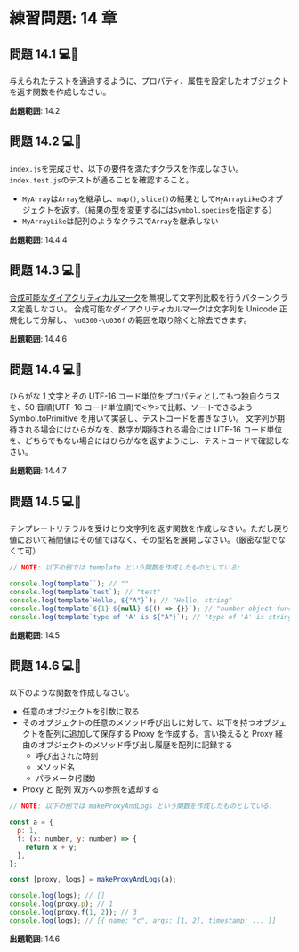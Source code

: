 # 練習問題: 14 章

## 問題 14.1 💻📄

与えられたテストを通過するように、プロパティ、属性を設定したオブジェクトを返す関数を作成しなさい。

**出題範囲**: 14.2

## 問題 14.2 💻📄

`index.js`を完成させ、以下の要件を満たすクラスを作成しなさい。
`index.test.js`のテストが通ることを確認すること。

- `MyArray`は`Array`を継承し、`map()`, `slice()`の結果として`MyArrayLike`のオブジェクトを返す。（結果の型を変更するには`Symbol.species`を指定する）
- `MyArrayLike`は配列のようなクラスで`Array`を継承しない

**出題範囲**: 14.4.4

## 問題 14.3 💻📄

[合成可能なダイアクリティカルマーク](https://ja.wikipedia.org/wiki/%E5%90%88%E6%88%90%E5%8F%AF%E8%83%BD%E3%81%AA%E3%83%80%E3%82%A4%E3%82%A2%E3%82%AF%E3%83%AA%E3%83%86%E3%82%A3%E3%82%AB%E3%83%AB%E3%83%9E%E3%83%BC%E3%82%AF)を無視して文字列比較を行うパターンクラス定義しなさい。
合成可能なダイアクリティカルマークは文字列を Unicode 正規化して分解し、 `\u0300-\u036f` の範囲を取り除くと除去できます。

**出題範囲**: 14.4.6

## 問題 14.4 💻🧪

ひらがな 1 文字とその UTF-16 コード単位をプロパティとしてもつ独自クラスを、50 音順(UTF-16 コード単位順)で<や>で比較、ソートできるよう Symbol.toPrimitive を用いて実装し、テストコードを書きなさい。
文字列が期待される場合にはひらがなを、数字が期待される場合には UTF-16 コード単位を、どちらでもない場合にはひらがなを返すようにし、テストコードで確認しなさい。

**出題範囲**: 14.4.7

## 問題 14.5 💻🧪

テンプレートリテラルを受けとり文字列を返す関数を作成しなさい。ただし戻り値において補間値はその値ではなく、その型名を展開しなさい。（厳密な型でなくて可）

```js
// NOTE: 以下の例では template という関数を作成したものとしている:

console.log(template``); // ""
console.log(template`test`); // "test"
console.log(template`Hello, ${"A"}`); // "Hello, string"
console.log(template`${1} ${null} ${() => {}}`); // "number object function"
console.log(template`type of 'A' is ${"A"}`); // "type of 'A' is string"
```

**出題範囲**: 14.5

## 問題 14.6 💻🧪

以下のような関数を作成しなさい。

- 任意のオブジェクトを引数に取る
- そのオブジェクトの任意のメソッド呼び出しに対して、以下を持つオブジェクトを配列に追加して保存する Proxy を作成する。言い換えると Proxy 経由のオブジェクトのメソッド呼び出し履歴を配列に記録する
  - 呼び出された時刻
  - メソッド名
  - パラメータ(引数)
- Proxy と 配列 双方への参照を返却する

```js
// NOTE: 以下の例では makeProxyAndLogs という関数を作成したものとしている:

const a = {
  p: 1,
  f: (x: number, y: number) => {
    return x + y;
  },
};

const [proxy, logs] = makeProxyAndLogs(a);

console.log(logs); // []
console.log(proxy.p); // 1
console.log(proxy.f(1, 2)); // 3
console.log(logs); // [{ name: "c", args: [1, 2], timestamp: ... }]
```

**出題範囲**: 14.6
